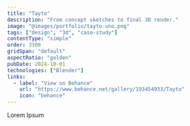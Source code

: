```yaml
---
title: "Tayto"
description: "From concept sketches to final 3D render."
image: "@images/portfolio/tayto-uno.png"
tags: ["design", "3d", "case-study"]
contentType: "simple"
order: 3300
gridSpan: "default"
aspectRatio: "golden"
pubDate: 2024-10-01
technologies: ["Blender"]
links:
  - label: "View on Behance"
    url: "https://www.behance.net/gallery/193454933/Tayto"
    icon: "behance"
---
```


Lorem Ipsum 